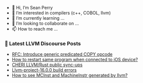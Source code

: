 - 👋 Hi, I’m Sean Perry
- 👀 I’m interested in compilers (c++, COBOL, llvm)
- 🌱 I’m currently learning ...
- 💞️ I’m looking to collaborate on ...
- 📫 How to reach me ...

<!---
s66perry/s66perry is a ✨ special ✨ repository because its `README.md` (this file) appears on your GitHub profile.
You can click the Preview link to take a look at your changes.
--->
### 📕 Latest LLVM Discourse Posts

<!-- DISCOURSE-LLVM:START -->
- [RFC: Introduce generic predicated COPY opcode](https://discourse.llvm.org/t/rfc-introduce-generic-predicated-copy-opcode/68494#post_12)
- [How to restart same program when connected to iOS device?](https://discourse.llvm.org/t/how-to-restart-same-program-when-connected-to-ios-device/70291#post_2)
- [CHERI LLVM/Rust public sync-ups](https://discourse.llvm.org/t/cheri-llvm-rust-public-sync-ups/62815?page=2#post_22)
- [Llvm-project-16.0.0 build errors](https://discourse.llvm.org/t/llvm-project-16-0-0-build-errors/70565#post_3)
- [How to see MCInst and MachineInstr generated by llvm?](https://discourse.llvm.org/t/how-to-see-mcinst-and-machineinstr-generated-by-llvm/70585#post_1)
<!-- DISCOURSE-LLVM:END -->
